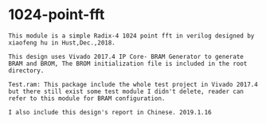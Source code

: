 # 1024-point-fft
    This module is a simple Radix-4 1024 point fft in verilog designed by xiaofeng hu in Hust,Dec.,2018.     
    
    This design uses Vivado 2017.4 IP Core- BRAM Generator to generate BRAM and BROM, The BROM initialization file is included in the root directory.   
    
    Test.ram: This package include the whole test project in Vivado 2017.4  
    but there still exist some test module I didn't delete, reader can refer to this module for BRAM configuration.   
    
    I also include this design's report in Chinese. 2019.1.16
    
